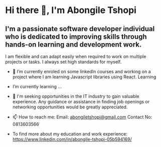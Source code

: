 # Hi there 👋, I'm Abongile Tshopi

## I'm a passionate software developer individual who is dedicated to improving skills through hands-on learning and development work.
I am flexible and can adapt easily when required to work on multiple projects or tasks.
I always set high standards for myself.

- 🌱 I’m currently enroled on some linkedIn courses and working on a project where I am learning Javascript libraries using React. Learning 
-  I’m currently learning ...

- 🤔 I'm seeking opportunities in the IT industry to gain valuable experience. Any guidance or assistance in finding job openings or networking opportunities would be greatly appreciated.

- 📫 How to reach me:
  Email: abongiletshopi@gmail.com
  Contact No: 0813603566
  
- To find more about my education and work experience: 
  https://www.linkedin.com/in/abongile-tshopi-05b594169/

